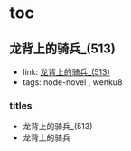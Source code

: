 # toc

## 龙背上的骑兵_(513)

- link: [龙背上的骑兵_(513)](龙背上的骑兵_(513)/)
- tags: node-novel , wenku8

### titles

- 龙背上的骑兵_(513)
- 龙背上的骑兵
